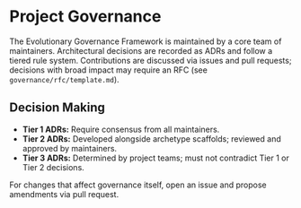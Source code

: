 # Project Governance

The Evolutionary Governance Framework is maintained by a core team of maintainers.  Architectural decisions are recorded as ADRs and follow a tiered rule system.  Contributions are discussed via issues and pull requests; decisions with broad impact may require an RFC (see `governance/rfc/template.md`).

## Decision Making

* **Tier 1 ADRs:** Require consensus from all maintainers.
* **Tier 2 ADRs:** Developed alongside archetype scaffolds; reviewed and approved by maintainers.
* **Tier 3 ADRs:** Determined by project teams; must not contradict Tier 1 or Tier 2 decisions.

For changes that affect governance itself, open an issue and propose amendments via pull request.
